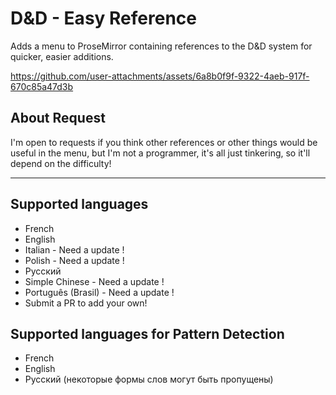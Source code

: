 # D&D - Easy Reference
Adds a menu to ProseMirror containing references to the D&D system for quicker, easier additions.

https://github.com/user-attachments/assets/6a8b0f9f-9322-4aeb-917f-670c85a47d3b

## About Request
I'm open to requests if you think other references or other things would be useful in the menu, but I'm not a programmer, it's all just tinkering, so it'll depend on the difficulty!

---

## Supported languages
- French
- English
- Italian - Need a update !
- Polish - Need a update !
- Русский
- Simple Chinese - Need a update !
- Português (Brasil) - Need a update !
- Submit a PR to add your own!

## Supported languages for Pattern Detection
- French
- English
- Русский (некоторые формы слов могут быть пропущены)
